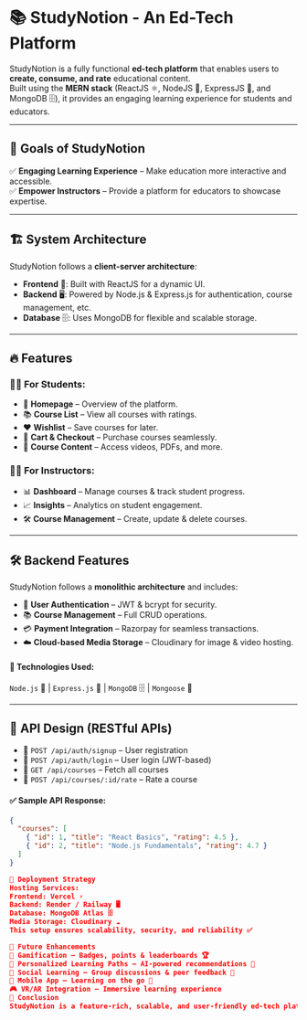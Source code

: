 # 📚 StudyNotion - An Ed-Tech Platform

StudyNotion is a fully functional **ed-tech platform** that enables users to **create, consume, and rate** educational content.  
Built using the **MERN stack** (ReactJS ⚛️, NodeJS 📘, ExpressJS 🚀, and MongoDB 🗄️), it provides an engaging learning experience for students and educators.  

---

## 🎯 Goals of StudyNotion  
✅ **Engaging Learning Experience** – Make education more interactive and accessible.  
✅ **Empower Instructors** – Provide a platform for educators to showcase expertise.  

---

## 🏗️ System Architecture  

StudyNotion follows a **client-server architecture**:  

- **Frontend** 🎨: Built with ReactJS for a dynamic UI.  
- **Backend** 🖥️: Powered by Node.js & Express.js for authentication, course management, etc.  
- **Database** 🗄️: Uses MongoDB for flexible and scalable storage.  

---

## 🔥 Features  

### 👩‍🎓 For Students:  
- 📌 **Homepage** – Overview of the platform.  
- 📚 **Course List** – View all courses with ratings.  
- ❤️ **Wishlist** – Save courses for later.  
- 🛒 **Cart & Checkout** – Purchase courses seamlessly.  
- 📖 **Course Content** – Access videos, PDFs, and more.  

### 👨‍🏫 For Instructors:  
- 📊 **Dashboard** – Manage courses & track student progress.  
- 📈 **Insights** – Analytics on student engagement.  
- 🛠️ **Course Management** – Create, update & delete courses.  

---

## 🛠️ Backend Features  

StudyNotion follows a **monolithic architecture** and includes:  
- 🔑 **User Authentication** – JWT & bcrypt for security.  
- 📚 **Course Management** – Full CRUD operations.  
- 💳 **Payment Integration** – Razorpay for seamless transactions.  
- ☁️ **Cloud-based Media Storage** – Cloudinary for image & video hosting.  

#### 🚀 Technologies Used:  
`Node.js` 📘 | `Express.js` 🚀 | `MongoDB` 🗄️ | `Mongoose` 📖  

---

## 🔗 API Design (RESTful APIs)  

- 🔹 `POST /api/auth/signup` – User registration  
- 🔹 `POST /api/auth/login` – User login (JWT-based)  
- 🔹 `GET /api/courses` – Fetch all courses  
- 🔹 `POST /api/courses/:id/rate` – Rate a course  

#### ✅ Sample API Response:  
```json
{
  "courses": [
    { "id": 1, "title": "React Basics", "rating": 4.5 },
    { "id": 2, "title": "Node.js Fundamentals", "rating": 4.7 }
  ]
}

🚀 Deployment Strategy
Hosting Services:
Frontend: Vercel ⚡
Backend: Render / Railway 🖥️
Database: MongoDB Atlas 🗄️
Media Storage: Cloudinary ☁️
This setup ensures scalability, security, and reliability ✅

🔮 Future Enhancements
🚀 Gamification – Badges, points & leaderboards 🏆
🎯 Personalized Learning Paths – AI-powered recommendations 🤖
💬 Social Learning – Group discussions & peer feedback 💭
📱 Mobile App – Learning on the go 📲
🎮 VR/AR Integration – Immersive learning experience
📢 Conclusion
StudyNotion is a feature-rich, scalable, and user-friendly ed-tech platform for students & instructors. It combines the power of MERN stack with modern deployment strategies to deliver a seamless learning experience.





 
 
